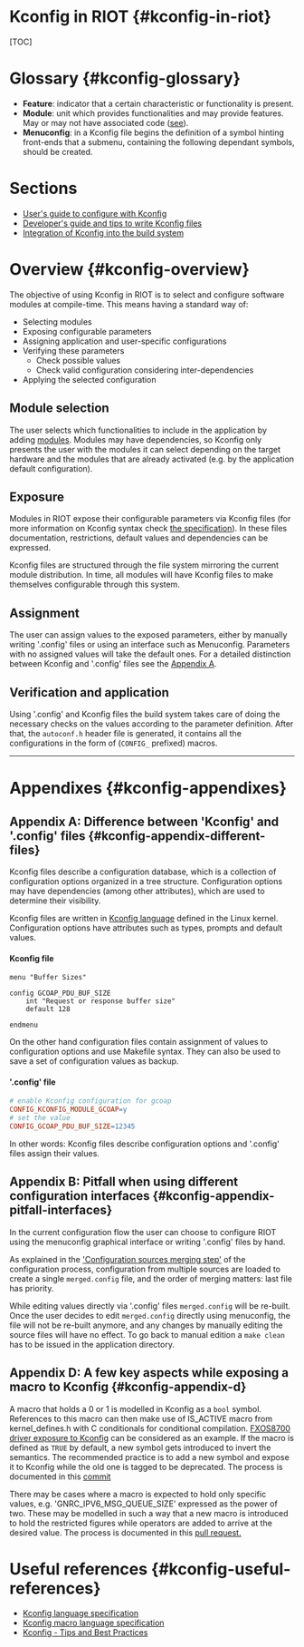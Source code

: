 # Kconfig in RIOT                                           {#kconfig-in-riot}
[TOC]

# Glossary                                                   {#kconfig-glossary}
- **Feature**: indicator that a certain characteristic or functionality is
present.
- **Module**: unit which provides functionalities and may provide features.
May or may not have associated code ([see](./creating-modules.html)).
- **Menuconfig**: in a Kconfig file begins the definition of a symbol hinting front-ends that
a submenu, containing the following dependant symbols, should be created.

# Sections

- [User's guide to configure with Kconfig](./kconfig-user-guide.html)
- [Developer's guide and tips to write Kconfig files](./kconfig-developer-guide.html)
- [Integration of Kconfig into the build system](./kconfig-build-system.html)

# Overview                                                  {#kconfig-overview}
The objective of using Kconfig in RIOT is to select and configure software
modules at compile-time. This means having a standard way of:
- Selecting modules
- Exposing configurable parameters
- Assigning application and user-specific configurations
- Verifying these parameters
    - Check possible values
    - Check valid configuration considering inter-dependencies
- Applying the selected configuration

## Module selection
The user selects which functionalities to include in the application by adding
[modules](./creating-modules.html). Modules may have dependencies, so Kconfig
only presents the user with the modules it can select depending on the target
hardware and the modules that are already activated (e.g. by the application
default configuration).

## Exposure
Modules in RIOT expose their configurable parameters via
Kconfig files (for more information on Kconfig syntax check
[the specification](https://www.kernel.org/doc/html/latest/kbuild/kconfig-language.html)).
In these files documentation, restrictions, default values and dependencies can
be expressed.

Kconfig files are structured through the file system mirroring the current
module distribution. In time, all modules will have Kconfig files to make
themselves configurable through this system.

## Assignment
The user can assign values to the exposed parameters, either by manually writing
'.config' files or using an interface such as Menuconfig. Parameters with no
assigned values will take the default ones. For a detailed distinction between
Kconfig and '.config' files see the
[Appendix A](#kconfig-appendix-different-files).

## Verification and application
Using '.config' and Kconfig files the build system takes care of doing the
necessary checks on the values according to the parameter definition. After
that, the `autoconf.h` header file is generated, it contains all the
configurations in the form of (`CONFIG_` prefixed) macros.

---
# Appendixes                                              {#kconfig-appendixes}

## Appendix A: Difference between 'Kconfig' and '.config' files {#kconfig-appendix-different-files}
Kconfig files describe a configuration database, which is a collection of
configuration options organized in a tree structure. Configuration options may
have dependencies (among other attributes), which are used to determine their
visibility.

Kconfig files are written in
[Kconfig language](https://www.kernel.org/doc/Documentation/kbuild/kconfig-language.txt)
defined in the Linux kernel. Configuration options have attributes such as
types, prompts and default values.

#### Kconfig file

```Kconfig
menu "Buffer Sizes"

config GCOAP_PDU_BUF_SIZE
    int "Request or response buffer size"
    default 128

endmenu
```

On the other hand configuration files contain assignment of values to
configuration options and use Makefile syntax. They can also be used to save a
set of configuration values as backup.

#### '.config' file

```makefile
# enable Kconfig configuration for gcoap
CONFIG_KCONFIG_MODULE_GCOAP=y
# set the value
CONFIG_GCOAP_PDU_BUF_SIZE=12345
```

In other words: Kconfig files describe configuration options and '.config' files
assign their values.

## Appendix B: Pitfall when using different configuration interfaces {#kconfig-appendix-pitfall-interfaces}
In the current configuration flow the user can choose to configure RIOT using
the menuconfig graphical interface or writing '.config' files by hand.

As explained in the
['Configuration sources merging step'](#kconfig-steps-merge-configs)
of the configuration process, configuration from multiple sources are loaded to
create a single `merged.config` file, and the order of merging matters: last
file has priority.

While editing values directly via '.config' files `merged.config` will be
re-built. Once the user decides to edit `merged.config` directly using
menuconfig, the file will not be re-built anymore, and any changes by manually
editing the source files will have no effect. To go back to manual edition
a `make clean` has to be issued in the application directory.

## Appendix D: A few key aspects while exposing a macro to Kconfig {#kconfig-appendix-d}
A macro that holds a 0 or 1 is modelled in Kconfig as a `bool` symbol. References to this macro
can then make use of IS_ACTIVE macro from kernel_defines.h with C conditionals
for conditional compilation.
[FXOS8700 driver exposure to Kconfig](https://github.com/RIOT-OS/RIOT/pull/13914)
can be considered as an example. If the macro is defined as `TRUE` by default,
a new symbol gets introduced to invert the semantics. The recommended
practice is to add a new symbol and expose it to Kconfig while the old one is
tagged to be deprecated. The process is documented in this
[commit](https://github.com/RIOT-OS/RIOT/pull/13129/commits/c7b6dc587cf20f3177abe0417a408b6ab90d0ff8)

There may be cases where a macro is expected to hold only specific values, e.g.
'GNRC_IPV6_MSG_QUEUE_SIZE' expressed as the power of two. These may be modelled
in such a way that a new macro is introduced to hold the restricted figures
while operators are added to arrive at the desired value. The process is
documented in this [pull request.](https://github.com/RIOT-OS/RIOT/pull/14086)

# Useful references                                {#kconfig-useful-references}
- [Kconfig language specification](https://www.kernel.org/doc/html/latest/kbuild/kconfig-language.html)
- [Kconfig macro language specification](https://www.kernel.org/doc/html/latest/kbuild/kconfig-macro-language.html)
- [Kconfig - Tips and Best Practices](https://docs.zephyrproject.org/latest/guides/kconfig/tips.html)
